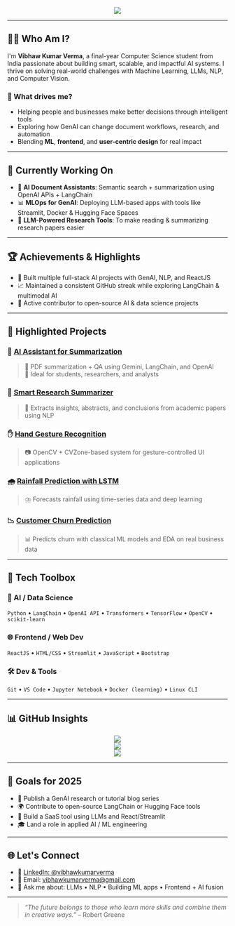<!-- GitHub README: Vibhaw Kumar Verma -->

<p align="center">
  <img src="https://readme-typing-svg.herokuapp.com?font=Fira+Code&size=24&duration=3000&pause=1000&center=true&vCenter=true&color=0078D4&width=900&lines=Hey+%F0%9F%91%8B+I'm+Vibhaw+Kumar+Verma;AI+%26+ML+Enthusiast+%F0%9F%A7%A0;Frontend+Developer+%F0%9F%92%BB;Building+with+LangChain+%7C+OpenAI+%7C+LLMs" />
</p>

---

## 👨‍🎓 Who Am I?

I'm **Vibhaw Kumar Verma**, a final-year Computer Science student from India passionate about building smart, scalable, and impactful AI systems. I thrive on solving real-world challenges with Machine Learning, LLMs, NLP, and Computer Vision.

### 🧭 What drives me?
- Helping people and businesses make better decisions through intelligent tools
- Exploring how GenAI can change document workflows, research, and automation
- Blending **ML**, **frontend**, and **user-centric design** for real impact

---

## 🚧 Currently Working On

- 🧾 **AI Document Assistants**: Semantic search + summarization using OpenAI APIs + LangChain  
- 📊 **MLOps for GenAI**: Deploying LLM-based apps with tools like Streamlit, Docker & Hugging Face Spaces  
- 🧠 **LLM-Powered Research Tools**: To make reading & summarizing research papers easier

---

## 🏆 Achievements & Highlights

- 🥇 Built multiple full-stack AI projects with GenAI, NLP, and ReactJS
- 📈 Maintained a consistent GitHub streak while exploring LangChain & multimodal AI
- 👥 Active contributor to open-source AI & data science projects

---

## 🚀 Highlighted Projects

### 🤖 [AI Assistant for Summarization](https://github.com/VibhawKumarVerma/AI-Assistant-for-Summarization-)
> 📄 PDF summarization + QA using Gemini, LangChain, and OpenAI  
> 🎯 Ideal for students, researchers, and analysts

### 🧪 [Smart Research Summarizer](https://github.com/VibhawKumarVerma/Smart-Assistant-for-Research-Summarization-)
> 🧠 Extracts insights, abstracts, and conclusions from academic papers using NLP

### ✋ [Hand Gesture Recognition](https://github.com/VibhawKumarVerma/HandGesture)
> 📷 OpenCV + CVZone-based system for gesture-controlled UI applications

### 🌧️ [Rainfall Prediction with LSTM](https://github.com/VibhawKumarVerma/Rainfall-Prediction-model)
> ⛈️ Forecasts rainfall using time-series data and deep learning

### 📉 [Customer Churn Prediction](https://github.com/VibhawKumarVerma/churn-prediction-)
> 📊 Predicts churn with classical ML models and EDA on real business data

---

## 🧰 Tech Toolbox

### 🧠 AI / Data Science
`Python` • `LangChain` • `OpenAI API` • `Transformers` • `TensorFlow` • `OpenCV` • `scikit-learn`

### 🌐 Frontend / Web Dev
`ReactJS` • `HTML/CSS` • `Streamlit` • `JavaScript` • `Bootstrap`

### 🛠 Dev & Tools
`Git` • `VS Code` • `Jupyter Notebook` • `Docker (learning)` • `Linux CLI`

---

## 📊 GitHub Insights

<p align="center">
  <img src="https://github-readme-stats.vercel.app/api?username=VibhawKumarVerma&show_icons=true&theme=default&hide_border=true" />
  <br />
  <img src="https://github-readme-stats.vercel.app/api/top-langs/?username=VibhawKumarVerma&layout=compact&hide_border=true" />
  <br />
  <img src="https://github-readme-streak-stats.herokuapp.com?user=VibhawKumarVerma&theme=default&hide_border=true" />
</p>

---

## 🎯 Goals for 2025

- 🚀 Publish a GenAI research or tutorial blog series
- 🌍 Contribute to open-source LangChain or Hugging Face tools
- 🧩 Build a SaaS tool using LLMs and React/Streamlit
- 🎓 Land a role in applied AI / ML engineering

---

## 🌐 Let's Connect

- 💼 [LinkedIn: @vibhawkumarverma](https://linkedin.com/in/vibhawkumarverma)
- 📧 Email: [vibhawkumarverma@gmail.com](mailto:vibhawkumarverma@gmail.com)
- 💬 Ask me about: LLMs • NLP • Building ML apps • Frontend + AI fusion

---

> _“The future belongs to those who learn more skills and combine them in creative ways.”_ – Robert Greene
